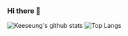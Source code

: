 ### Hi there 👋

![Keeseung's github stats](https://github-readme-stats.vercel.app/api?username=mirrors89&show_icons=true&hide_border=true&count_private=true)
![Top Langs](https://github-readme-stats.vercel.app/api/top-langs/?username=mirrors89&hide=css,html&count_private=true)

<!--
**mirrors89/mirrors89** is a ✨ _special_ ✨ repository because its `README.md` (this file) appears on your GitHub profile.

Here are some ideas to get you started:

- 🔭 I’m currently working on ...
- 🌱 I’m currently learning ...
- 👯 I’m looking to collaborate on ...
- 🤔 I’m looking for help with ...
- 💬 Ask me about ...
- 📫 How to reach me: ...
- 😄 Pronouns: ...
- ⚡ Fun fact: ...
-->
